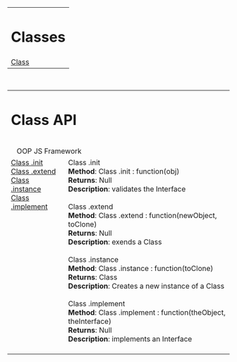 <table width='100%'><tr><td colspan='4'><h1>Classes</h1></td></tr><tr><td><a href='#class-Class
'>Class
</a><br></td><td></td><td></td><td></td></tr></table><br><table id='Class
' width='100%'><tr><td colspan='2'><b><h1><a name='class-Class
'>Class
 API</a></h1></b><br>&nbsp;&nbsp; OOP JS Framework<br></td></tr><tr><td valign='top'><a href='#init' target='_self'>Class
.init</a><br><a href='#extend' target='_self'>Class
.extend</a><br><a href='#instance' target='_self'>Class
.instance</a><br><a href='#implement' target='_self'>Class
.implement</a><br></td><td valign='top'><a name="init">Class
.init</a><br><b>Method</b>: Class
.init : function(obj)<br><b>Returns</b>:  Null<br><b>Description</b>:  validates the Interface<br><br><a name="extend">Class
.extend</a><br><b>Method</b>: Class
.extend : function(newObject, toClone)<br><b>Returns</b>:  Null<br><b>Description</b>:  exends a Class<br><br><a name="instance">Class
.instance</a><br><b>Method</b>: Class
.instance : function(toClone)<br><b>Returns</b>:  Class<br><b>Description</b>:  Creates a new instance of a Class<br><br><a name="implement">Class
.implement</a><br><b>Method</b>: Class
.implement : function(theObject, theInterface)<br><b>Returns</b>:  Null<br><b>Description</b>:  implements an Interface<br><br></td></tr></table>